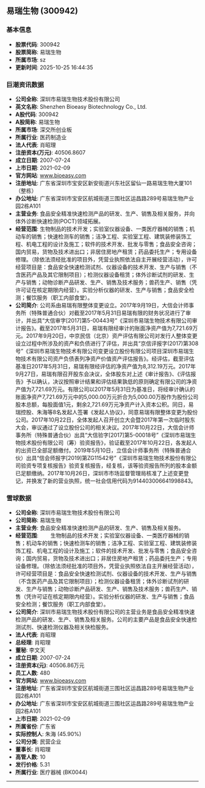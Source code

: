 ## 易瑞生物 (300942)

### 基本信息

- **股票代码**: 300942
- **股票简称**: 易瑞生物
- **所属市场**: sz
- **更新时间**: 2025-10-25 16:44:35

### 巨潮资讯数据

- **公司全称**: 深圳市易瑞生物技术股份有限公司
- **英文名称**: Shenzhen Bioeasy Biotechnology Co., Ltd.
- **A股代码**: 300942
- **A股简称**: 易瑞生物
- **所属市场**: 深交所创业板
- **所属行业**: 医药制造业
- **法人代表**: 肖昭理
- **注册资本(万元)**: 40506.8607
- **成立日期**: 2007-07-24
- **上市日期**: 2021-02-09
- **官方网站**: www.bioeasy.com
- **注册地址**: 广东省深圳市宝安区新安街道兴东社区留仙一路易瑞生物大厦101（整栋）
- **办公地址**: 广东省深圳市宝安区航城街道三围社区运昌路289号易瑞生物产业园2栋A101
- **主营业务**: 食品安全精准快速检测产品的研发、生产、销售及相关服务，并向体外诊断快速检测(POCT)领域拓展。
- **经营范围**: 生物制品的技术开发；实验室仪器设备、一类医疗器械的销售；机动车的销售；快速检测车的销售；洁净工程、实验室工程、建筑装修装饰工程、机电工程的设计及施工；软件的技术开发、批发与零售；食品安全咨询；国内贸易，货物及技术进出口；非居住房地产租赁；药品委托生产；专用设备修理。（除依法须经批准的项目外，凭营业执照依法自主开展经营活动），许可经营项目是：食品安全快速检测试剂、仪器设备的技术开发、生产与销售（不含医药产品及其它限制项目）；检测仪器设备租赁；体外诊断试剂的研发、生产与销售；动物诊断产品研发、生产、销售及技术服务；兽药生产、销售（凭许可证在核定期限内经营）。实验分析仪器的研发、生产与销售；食品安全检测；餐饮服务（职工内部食堂）。
- **公司简介**: 公司系由易瑞有限整体变更设立。2017年9月19日，大信会计师事务所（特殊普通合伙）对截至2017年5月31日易瑞有限的财务状况进行了审计，并出具“大信审字[2017]第5-00443号”《深圳市易瑞生物技术有限公司审计报告》。截至2017年5月31日，易瑞有限经审计的账面净资产值为7,721.69万元。2017年9月20日，中京民信（北京）资产评估有限公司对发行人整体变更设立过程中所涉及的资产和负债进行了评估，并出具“京信评报字(2017)第308号”《深圳市易瑞生物技术有限公司变更设立股份有限公司项目深圳市易瑞生物技术有限公司资产负债表列净资产价值资产评估报告》。经评估，截至评估基准日2017年5月31日，易瑞有限经评估的净资产值为8,312.19万元。2017年9月27日，易瑞有限召开股东会决议，全体股东对上述《审计报告》、《评估报告》予以确认，决议按照审计结果和评估结果孰低的原则确定有限公司的净资产值为7,721.69万元。有限公司以2017年5月31日为基准日，将经审计确认的账面净资产7,721.69万元中的5,000.00万元折合为5,000.00万股作为股份公司股本总额，每股面值1元，剩余2,721.69万元净资产计入资本公积。同日，易瑞控股、朱海等8名发起人签署《发起人协议》，同意易瑞有限整体变更为股份公司。2017年10月22日，全体发起人召开创立大会暨2017年第一次临时股东大会，审议通过了设立股份公司的相关决议。2017年10月22日，大信会计师事务所（特殊普通合伙）出具“大信验字[2017]第5-00018号”《深圳市易瑞生物技术股份有限公司（筹）验资报告》，验证截至2017年10月22日，各发起人的出资已全部足额缴付。2019年5月10日，立信会计师事务所（特殊普通合伙）出具“信会师报字[2019]第ZG11542号”《深圳市易瑞生物技术股份有限公司验资专项复核报告》验资复核报告，经复核，该等验资报告所列的股本金额已足额缴纳。2017年10月26日，深圳市市场监督管理局核准了上述变更登记，并换发了新的营业执照，统一社会信用代码为914403006641998843。

### 雪球数据

- **公司全称**: 深圳市易瑞生物技术股份有限公司
- **公司简称**: 易瑞生物
- **主营业务**: 食品安全精准快速检测产品的研发、生产、销售及相关服务。
- **经营范围**: 　　生物制品的技术开发；实验室仪器设备、一类医疗器械的销售；机动车的销售；快速检测车的销售；洁净工程、实验室工程、建筑装修装饰工程、机电工程的设计及施工；软件的技术开发、批发与零售；食品安全咨询；国内贸易，货物及技术进出口；非居住房地产租赁；药品委托生产；专用设备修理。（除依法须经批准的项目外，凭营业执照依法自主开展经营活动），许可经营项目是：食品安全快速检测试剂、仪器设备的技术开发、生产与销售（不含医药产品及其它限制项目）；检测仪器设备租赁；体外诊断试剂的研发、生产与销售；动物诊断产品研发、生产、销售及技术服务；兽药生产、销售（凭许可证在核定期限内经营）。实验分析仪器的研发、生产与销售；食品安全检测；餐饮服务（职工内部食堂）。
- **公司简介**: 深圳市易瑞生物技术股份有限公司的主营业务是食品安全精准快速检测产品的研发、生产、销售及相关服务。公司的主要产品是食品安全快速检测试剂、快速检测仪器及相关快检服务。
- **法人代表**: 肖昭理
- **总经理**: 肖昭理
- **董秘**: 李文天
- **成立日期**: 2007-07-24
- **注册资本(元)**: 40506.86万元
- **员工人数**: 480
- **官方网站**: www.bioeasy.com
- **注册地址**: 广东省深圳市宝安区航城街道三围社区运昌路289号易瑞生物产业园2栋A101
- **办公地址**: 广东省深圳市宝安区航城街道三围社区运昌路289号易瑞生物产业园2栋A101
- **上市日期**: 2021-02-09
- **所属省份**: 广东省
- **实际控制人**: 朱海 (45.90%)
- **公司分类**: 民营企业
- **董事长**: 肖昭理
- **高管人数**: 10
- **发行价格**: 5.31
- **所属行业**: 医疗器械 (BK0044)

---